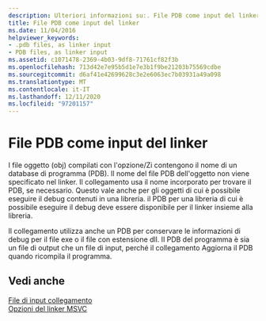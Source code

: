 ```yaml
---
description: Ulteriori informazioni su:. File PDB come input del linker
title: File PDB come input del linker
ms.date: 11/04/2016
helpviewer_keywords:
- .pdb files, as linker input
- PDB files, as linker input
ms.assetid: c1071478-2369-4b03-9df8-71761cf82f3b
ms.openlocfilehash: 713d42e7e95b5d1e7e3b1f9be21203b75569cdbe
ms.sourcegitcommit: d6af41e42699628c3e2e6063ec7b03931a49a098
ms.translationtype: MT
ms.contentlocale: it-IT
ms.lasthandoff: 12/11/2020
ms.locfileid: "97201157"
---
```

# <a name="pdb-files-as-linker-input"></a>File PDB come input del linker

I file oggetto (obj) compilati con l'opzione/Zi contengono il nome di un database di programma (PDB). Il nome del file PDB dell'oggetto non viene specificato nel linker. Il collegamento usa il nome incorporato per trovare il PDB, se necessario. Questo vale anche per gli oggetti di cui è possibile eseguire il debug contenuti in una libreria. il PDB per una libreria di cui è possibile eseguire il debug deve essere disponibile per il linker insieme alla libreria.

Il collegamento utilizza anche un PDB per conservare le informazioni di debug per il file exe o il file con estensione dll. Il PDB del programma è sia un file di output che un file di input, perché il collegamento Aggiorna il PDB quando ricompila il programma.

## <a name="see-also"></a>Vedi anche

[File di input collegamento](link-input-files.md)<br/>
[Opzioni del linker MSVC](linker-options.md)
